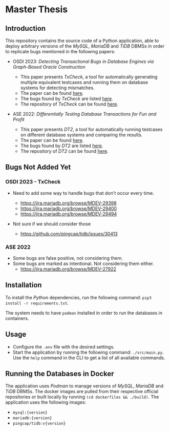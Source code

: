 # Master Thesis

## Introduction

This repository contains the source code of a Python application, able to deploy arbitrary versions of the _MySQL_, _MariaDB_ and _TiDB_ DBMSs in order to replicate bugs mentioned in the following papers:

* OSDI 2023: _Detecting Transactional Bugs in Database Engines via Graph-Based Oracle Construction_

  - This paper presents _TxCheck_, a tool for automatically generating multiple equivalent testcases and running them on database systems for detecting mismatches.
  - The paper can be found [here](./papers/OSDI2023%20Detecting%20Transactional%20Bugs%20in%20Database%20Engines%20via%20Graph-Based%20Oracle%20Construction.pdf).
  - The bugs found by _TxCheck_ are listed [here](https://github.com/JZuming/TxCheck/tree/main/docs).
  - The repository of _TxCheck_ can be found [here](https://github.com/JZuming/TxCheck/).
* ASE 2022: _Differentially Testing Database Transactions for Fun and Profit_

  - This paper presents _DT2_, a tool for automatically running testcases on different database systems and comparing the results.
  - The paper can be found [here](./papers/ASE2022%20Differentially%20Testing%20Database%20Transactions%20for%20Fun%20and%20Profit.pdf).
  - The bugs found by _DT2_ are listed [here](./papers/ASE2022_DT2_bug_list.csv).
  - The repository of _DT2_ can be found [here](https://github.com/tcse-iscas/DT2).

## Bugs Not Added Yet

### OSDI 2023 - TxCheck

* Need to add some way to handle bugs that don't occur every time.

  - https://jira.mariadb.org/browse/MDEV-29398
  - https://jira.mariadb.org/browse/MDEV-29400
  - https://jira.mariadb.org/browse/MDEV-29494
* Not sure if we should consider those

  - https://github.com/pingcap/tidb/issues/30413

### ASE 2022

 * Some bugs are false positive, not considering them.
 * Some bugs are marked as intentional. Not considering them either.
    - https://jira.mariadb.org/browse/MDEV-27922


## Installation

To install the _Python_ dependencies, run the following command: `pip3 install -r requirements.txt`.

The system needs to have `podman` installed in order to run the databases in containers.

## Usage

* Configure the `.env` file with the desired settings.
* Start the application by running the following command: `./src/main.py`. Use the `help` command in the CLI to get a list of all available commands.

## Running the Databases in Docker

The application uses _Podman_ to manage versions of _MySQL_, _MariaDB_ and _TiDB_ DBMSs. The docker images are pulled from their respective official repositories or built locally by running `(cd dockerfiles && ./build)`. The application uses the following images:

* `mysql:{version}`
* `mariadb:{version}`
* `pingcap/tidb:v{version}`
